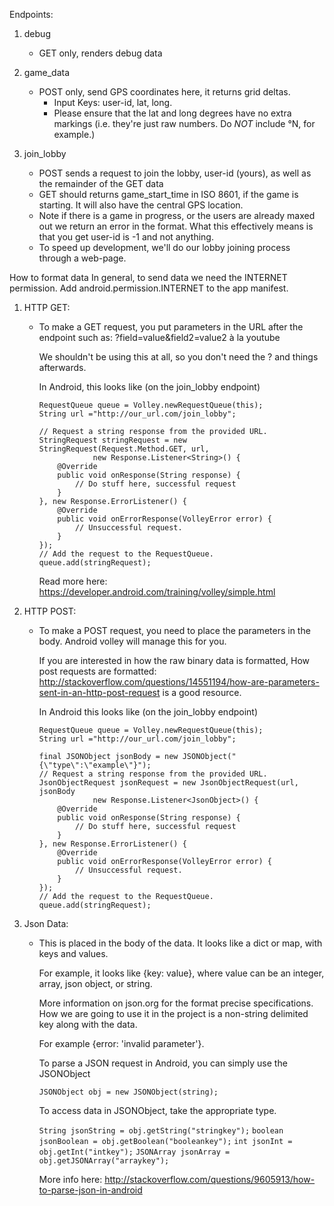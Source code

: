 Endpoints: 

1. debug 
    * GET only, renders debug data

2. game_data
    * POST only, send GPS coordinates here, it returns grid deltas. 
        * Input Keys: user-id, lat, long. 
        * Please ensure that the lat and long degrees have no extra markings (i.e. they're just raw numbers. Do _NOT_ include °N, for example.)

3. join_lobby
    * POST sends a request to join the lobby, user-id (yours), as well as the remainder of the GET data 
    * GET should returns game_start_time in ISO 8601, if the game is starting. It will also have the central GPS location. 
    * Note if there is a game in progress, or the users are already maxed out we return an error in the format. What this effectively means is that you get user-id is -1 and not anything.
    * To speed up development, we'll do our lobby joining process through a web-page.



How to format data
In general, to send data we need the INTERNET permission. 
Add android.permission.INTERNET to the app manifest.

1. HTTP GET: 
    *   To make a GET request, you put parameters in the URL after the endpoint such as: ?field=value&field2=value2 à la youtube

        We shouldn't be using this at all, so you don't need the ? and things afterwards.
    
        In Android, this looks like (on the join_lobby endpoint)
        ```
        RequestQueue queue = Volley.newRequestQueue(this);
        String url ="http://our_url.com/join_lobby";

        // Request a string response from the provided URL.
        StringRequest stringRequest = new StringRequest(Request.Method.GET, url,
                    new Response.Listener<String>() {
            @Override
            public void onResponse(String response) {
                // Do stuff here, successful request
            }
        }, new Response.ErrorListener() {
            @Override
            public void onErrorResponse(VolleyError error) {
                // Unsuccessful request. 
            }
        });
        // Add the request to the RequestQueue.
        queue.add(stringRequest);
        ```

        Read more here: https://developer.android.com/training/volley/simple.html
2. HTTP POST:
    *   To make a POST request, you need to place the parameters in the body. Android volley will manage this for you.

        If you are interested in how the raw binary data is formatted, How post requests are formatted: http://stackoverflow.com/questions/14551194/how-are-parameters-sent-in-an-http-post-request is a good resource.

        In Android this looks like (on the join_lobby endpoint)
        ```
        RequestQueue queue = Volley.newRequestQueue(this);
        String url ="http://our_url.com/join_lobby";

        final JSONObject jsonBody = new JSONObject("{\"type\":\"example\"}");
        // Request a string response from the provided URL.
        JsonObjectRequest jsonRequest = new JsonObjectRequest(url, jsonBody
                    new Response.Listener<JsonObject>() {
            @Override
            public void onResponse(String response) {
                // Do stuff here, successful request
            }
        }, new Response.ErrorListener() {
            @Override
            public void onErrorResponse(VolleyError error) {
                // Unsuccessful request. 
            }
        });
        // Add the request to the RequestQueue.
        queue.add(stringRequest);
        ```

3. Json Data:
    *   This is placed in the body of the data. It looks like a dict or map, with keys and values.

        For example, it looks like {key: value}, where value can be an integer, array, json object, or string.

        More information on json.org for the format precise specifications. How we are going to use it in the project is a non-string delimited key along with the data.

        For example {error: 'invalid parameter'}.

        To parse a JSON request in Android, you can simply use the JSONObject

        ``` JSONObject obj = new JSONObject(string); ``` 

        To access data in JSONObject, take the appropriate type. 

        ``` String jsonString = obj.getString("stringkey"); ```
        ``` boolean jsonBoolean = obj.getBoolean("booleankey"); ```
        ``` int jsonInt = obj.getInt("intkey"); ```
        ``` JSONArray jsonArray = obj.getJSONArray("arraykey"); ```

        More info here: http://stackoverflow.com/questions/9605913/how-to-parse-json-in-android
